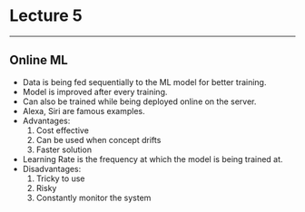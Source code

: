 # Lecture 5

---

## Online ML

- Data is being fed sequentially to the ML model for better training.
- Model is improved after every training.
- Can also be trained while being deployed online on the server.
- Alexa, Siri are famous examples.
- Advantages:
  1. Cost effective
  2. Can be used when concept drifts
  3. Faster solution
- Learning Rate is the frequency at which the model is being trained at.
- Disadvantages:
  1. Tricky to use
  2. Risky
  3. Constantly monitor the system
